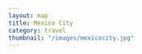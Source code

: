 ```yaml
---
layout: map
title: Mexico City
category: travel
thumbnail: "/images/mexicocity.jpg"
--- 
```

  <body>
    <div id="map"></div>
    <script>
      function initMap() {
        var pujol = {lat: 19.4336213, lng: -99.1877135};
        var julesbasement = {lat: 19.4305983, lng: -99.1983094};
        var yuban = {lat: 19.4188352, lng: -99.1662856};
        var romitacomedor = {lat: 19.4190907, lng: -99.1591261};
        
        var map = new google.maps.Map(document.getElementById('map'), {
          zoom: 16,
          [
    {
        "featureType": "water",
        "elementType": "geometry.fill",
        "stylers": [
            {
                "color": "#d3d3d3"
            }
        ]
    },
    {
        "featureType": "transit",
        "stylers": [
            {
                "color": "#808080"
            },
            {
                "visibility": "off"
            }
        ]
    },
    {
        "featureType": "road.highway",
        "elementType": "geometry.stroke",
        "stylers": [
            {
                "visibility": "on"
            },
            {
                "color": "#b3b3b3"
            }
        ]
    },
    {
        "featureType": "road.highway",
        "elementType": "geometry.fill",
        "stylers": [
            {
                "color": "#ffffff"
            }
        ]
    },
    {
        "featureType": "road.local",
        "elementType": "geometry.fill",
        "stylers": [
            {
                "visibility": "on"
            },
            {
                "color": "#ffffff"
            },
            {
                "weight": 1.8
            }
        ]
    },
    {
        "featureType": "road.local",
        "elementType": "geometry.stroke",
        "stylers": [
            {
                "color": "#d7d7d7"
            }
        ]
    },
    {
        "featureType": "poi",
        "elementType": "geometry.fill",
        "stylers": [
            {
                "visibility": "on"
            },
            {
                "color": "#ebebeb"
            }
        ]
    },
    {
        "featureType": "administrative",
        "elementType": "geometry",
        "stylers": [
            {
                "color": "#a7a7a7"
            }
        ]
    },
    {
        "featureType": "road.arterial",
        "elementType": "geometry.fill",
        "stylers": [
            {
                "color": "#ffffff"
            }
        ]
    },
    {
        "featureType": "road.arterial",
        "elementType": "geometry.fill",
        "stylers": [
            {
                "color": "#ffffff"
            }
        ]
    },
    {
        "featureType": "landscape",
        "elementType": "geometry.fill",
        "stylers": [
            {
                "visibility": "on"
            },
            {
                "color": "#efefef"
            }
        ]
    },
    {
        "featureType": "road",
        "elementType": "labels.text.fill",
        "stylers": [
            {
                "color": "#696969"
            }
        ]
    },
    {
        "featureType": "administrative",
        "elementType": "labels.text.fill",
        "stylers": [
            {
                "visibility": "on"
            },
            {
                "color": "#737373"
            }
        ]
    },
    {
        "featureType": "poi",
        "elementType": "labels.icon",
        "stylers": [
            {
                "visibility": "off"
            }
        ]
    },
    {
        "featureType": "poi",
        "elementType": "labels",
        "stylers": [
            {
                "visibility": "off"
            }
        ]
    },
    {
        "featureType": "road.arterial",
        "elementType": "geometry.stroke",
        "stylers": [
            {
                "color": "#d6d6d6"
            }
        ]
    },
    {
        "featureType": "road",
        "elementType": "labels.icon",
        "stylers": [
            {
                "visibility": "off"
            }
        ]
    },
    {},
    {
        "featureType": "poi",
        "elementType": "geometry.fill",
        "stylers": [
            {
                "color": "#dadada"
            }
        ]
    }
]
          center: pujol
        });
        var marker = new google.maps.Marker({
          position: pujol,
          map: map
        });
        var marker = new google.maps.Marker({
          position: julesbasement,
          map: map
        });
        var marker = new google.maps.Marker({
          position: yuban,
          map: map
        });
         var marker = new google.maps.Marker({
          position: romitacomedor,
          map: map
        });
      }
    </script>
    <script async defer
    src="https://maps.googleapis.com/maps/api/js?key=AIzaSyBjiDtJdMbIB54fTQAPJV7bljadWrv0Jww&callback=initMap">
    </script>
  </body>
   <style>
      #map {
        width: 100%;
        height: 400px;
       }
    </style>
